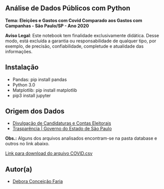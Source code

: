 ## Análise de Dados Públicos com Python

**Tema: Eleições e Gastos com Covid Comparado aos Gastos com Campanhas - São Paulo/SP - Ano 2020**

**Aviso Legal**: Este notebook tem finalidade exclusivamente didática. Desse modo, está excluída a garantia ou responsabilidade de qualquer tipo, por exemplo, de precisão, confiabilidade, completude e atualidade das informações.

## Instalação
- Pandas: pip install pandas
- Python 3.0
- Matplotlib: pip install matplotlib
- pip3 install jupyter

## Origem dos Dados

- [Divulgação de Candidaturas e Contas Eleitorais](https://divulgacandcontas.tse.jus.br/divulga/#/)
- [Trasparência | Governo do Estado de São Paulo](https://www.saopaulo.sp.gov.br/coronavirus/transparencia/)

**Obs.:** Alguns dos arquivos analisados encontram-se na pasta database e outros no link abaixo.

[Link para download do arquivo COVID.csv](https://drive.google.com/file/d/1ehy7XcVEQX0XPUZTfNpKCS3H598EFpkQ/view?usp=sharing)

## Autor(a) 
- [Debora Conceição Faria](https://www.linkedin.com/in/debora-faria2109/)
